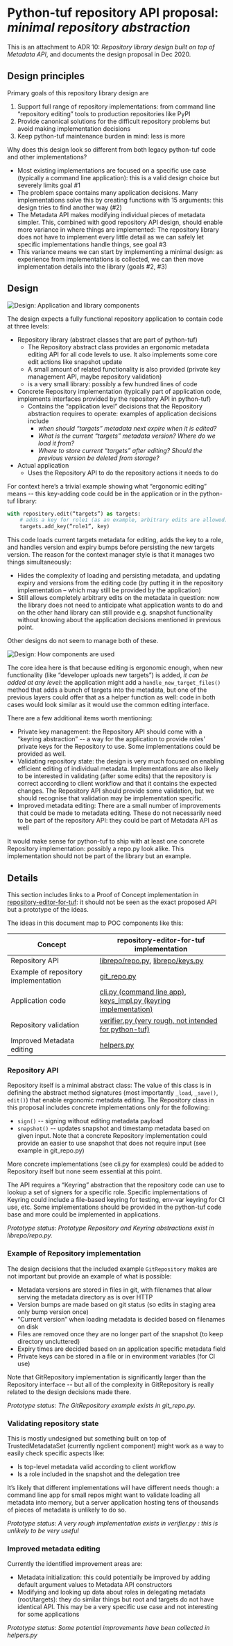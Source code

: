 # Python-tuf repository API proposal: _minimal repository abstraction_

This is an attachment to ADR 10: _Repository library design built on top of
Metadata API_, and documents the design proposal in Dec 2020.

## Design principles

Primary goals of this repository library design are
1. Support full range of repository implementations: from command line
   “repository editing” tools to production repositories like PyPI
2. Provide canonical solutions for the difficult repository problems but avoid
   making implementation decisions
3. Keep python-tuf maintenance burden in mind: less is more

Why does this design look so different from both legacy python-tuf code and
other implementations?
* Most existing implementations are focused on a specific use case (typically a
  command line application): this is a valid design choice but severely limits
  goal #1
* The problem space contains many application decisions. Many implementations
  solve this by creating functions with 15 arguments: this design tries to find
  another way (#2)
* The Metadata API makes modifying individual pieces of metadata simpler. This,
  combined with good repository API design, should enable more variance in
  where things are implemented: The repository library does not have to
  implement every little detail as we can safely let specific implementations
  handle things, see goal #3
* This variance means we can start by implementing a minimal design: as
  experience from implementations is collected, we can then move implementation
  details into the library (goals #2, #3)

## Design

![Design: Application and library components](repository-library-design-ownership.jpg)

The design expects a fully functional repository application to contain code at
three levels:
* Repository library (abstract classes that are part of python-tuf)
  * The Repository abstract class provides an ergonomic metadata editing API
    for all code levels to use. It also implements some core edit actions like
    snapshot update
  * A small amount of related functionality is also provided (private key
    management API, maybe repository validation)
  * is a very small library: possibly a few hundred lines of code
* Concrete Repository implementation (typically part of application code,
  implements interfaces provided by the repository API in python-tuf)
  * Contains the “application level” decisions that the Repository abstraction
    requires to operate: examples of application decisions include
    * _when should “targets” metadata next expire when it is edited?_
    * _What is the current “targets” metadata version? Where do we load it 
      from?_
    * _Where to store current “targets” after editing? Should the previous
      version be deleted from storage?_
* Actual application
  * Uses the Repository API to do the repository actions it needs to do

For context here’s a trivial example showing what “ergonomic editing” means --
this key-adding code could be in the application or in the python-tuf library:

```python
with repository.edit(“targets”) as targets:
    # adds a key for role1 (as an example, arbitrary edits are allowed)
    targets.add_key(“role1”, key)
```

This code loads current targets metadata for editing, adds the key to a role,
and handles version and expiry bumps before persisting the new targets version.
The reason for the context manager style is that it manages two things
simultaneously:
* Hides the complexity of loading and persisting metadata, and updating expiry
  and versions from the editing code (by putting it in the repository
  implementation – which may still be provided by the application)
* Still allows completely arbitrary edits on the metadata in question: now the
  library does not need to anticipate what application wants to do and on the
  other hand library can still provide e.g. snapshot functionality without
  knowing about the application decisions mentioned in previous point.

Other designs do not seem to manage both of these.

![Design: How components are used](repository-library-design-usage.jpg)

The core idea here is that because editing is ergonomic enough, when new
functionality (like “developer uploads new targets”) is added, _it can be added
at any level_: the application might add a `handle_new_target_files()` method
that adds a bunch of targets into the metadata, but one of the previous layers
could offer that as a helper function as well: code in both cases would look
similar as it would use the common editing interface.

There are a few additional items worth mentioning:
* Private key management: the Repository API should come with a “keyring
  abstraction” -- a way for the application to provide roles’ private keys for
  the Repository to use. Some implementations could be provided as well.
* Validating repository state: the design is very much focused on enabling
  efficient editing of individual metadata. Implementations are also likely to
  be interested in validating (after some edits) that the repository is correct
  according to client workflow and that it contains the expected changes. The
  Repository API should provide some validation, but we should recognise that
  validation may be implementation specific.
* Improved metadata editing: There are a small number of improvements that
  could be made to metadata editing. These do not necessarily need to be part
  of the repository API: they could be part of Metadata API as well

It would make sense for python-tuf to ship with at least one concrete
Repository implementation: possibly a repo.py look alike. This implementation
should not be part of the library but an example.

## Details

This section includes links to a Proof of Concept implementation in
[repository-editor-for-tuf](https://github.com/vmware-labs/repository-editor-for-tuf/):
it should not be seen as the exact proposed API but a prototype of the ideas.

The ideas in this document map to POC components like this:

| Concept | repository-editor-for-tuf implementation |
|-|-|
| Repository API | [librepo/repo.py](https://github.com/vmware-labs/repository-editor-for-tuf/blob/main/tufrepo/librepo/repo.py), [librepo/keys.py](https://github.com/vmware-labs/repository-editor-for-tuf/blob/main/tufrepo/librepo/repo.py)  |
| Example of repository implementation | [git_repo.py](https://github.com/vmware-labs/repository-editor-for-tuf/blob/main/tufrepo/git_repo.py) |
|Application code | [cli.py (command line app)](https://github.com/vmware-labs/repository-editor-for-tuf/blob/main/tufrepo/cli.py), [keys_impl.py (keyring implementation)](https://github.com/vmware-labs/repository-editor-for-tuf/blob/main/tufrepo/keys_impl.py) |
| Repository validation | [verifier.py (very rough, not intended for python-tuf)](https://github.com/vmware-labs/repository-editor-for-tuf/blob/main/tufrepo/verifier.py)
| Improved Metadata editing | [helpers.py](https://github.com/vmware-labs/repository-editor-for-tuf/blob/main/tufrepo/helpers.py) 


### Repository API

Repository itself is a minimal abstract class: The value of this class is in
defining the abstract method signatures (most importantly `_load`, `_save()`,
`edit()`) that enable ergonomic metadata editing. The Repository class in this
proposal includes concrete implementations only for the following:
* `sign()` -- signing without editing metadata payload
* `snapshot()` -- updates snapshot and timestamp metadata based on given input.
  Note that a concrete Repository implementation could provide an easier to use
  snapshot that does not require input (see example in git_repo.py)

More concrete implementations (see cli.py for examples) could be added to
Repository itself but none seem essential at this point.

The API requires a “Keyring” abstraction that the repository code can use to
lookup a set of signers for a specific role. Specific implementations of
Keyring could include a file-based keyring for testing, env-var keyring for CI
use, etc. Some implementations should be provided in the python-tuf code base
and more could be implemented in applications.

_Prototype status: Prototype Repository and Keyring abstractions exist in
librepo/repo.py._

### Example of Repository implementation

The design decisions that the included example `GitRepository` makes are not
important but provide an example of what is possible:
* Metadata versions are stored in files in git, with filenames that allow
  serving the metadata directory as is over HTTP
* Version bumps are made based on git status (so edits in staging area only
  bump version once)
* “Current version” when loading metadata is decided based on filenames on disk
* Files are removed once they are no longer part of the snapshot (to keep
  directory uncluttered)
* Expiry times are decided based on an application specific metadata field
* Private keys can be stored in a file or in environment variables (for CI use)

Note that GitRepository implementation is significantly larger than the
Repository interface -- but all of the complexity in GitRepository is really
related to the design decisions made there.

_Prototype status: The GitRepository example exists in git_repo.py._

### Validating repository state

This is mostly undesigned but something built on top of TrustedMetadataSet
(currently ngclient component) might work as a way to easily check specific
aspects like:
* Is top-level metadata valid according to client workflow
* Is a role included in the snapshot and the delegation tree

It’s likely that different implementations will have different needs though: a
command line app for small repos might want to validate loading all metadata
into memory, but a server application hosting tens of thousands of pieces of
metadata is unlikely to do so.

_Prototype status: A very rough implementation exists in verifier.py : this is
unlikely to be very useful_

### Improved metadata editing

Currently the identified improvement areas are:
* Metadata initialization: this could potentially be improved by adding
  default argument values to Metadata API constructors 
* Modifying and looking up data about roles in delegating metadata
  (root/targets): they do similar things but root and targets do not have
  identical API. This may be a very specific use case and not interesting
  for some applications

_Prototype status: Some potential improvements have been collected in
helpers.py_
